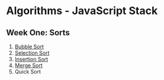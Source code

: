 # Algorithms - JavaScript Stack

## Week One: Sorts
1. [Bubble Sort](w1d1-bubbleSort.js)
2. [Selection Sort](w1d2-selectionSort.js)
3. [Insertion Sort](w1d3-insertionSort.js)
4. [Merge Sort](w1d4-mergeSort.js)
5. Quick Sort